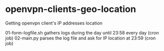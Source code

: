 # openvpn-clients-geo-location
Getting openvpn client's IP addresses location

01-form-logfile.sh  gathers logs during the day until 23:58 every day (cron job)
02-main.py          parses the log file and ask for IP location at 23:59 (cron job)

